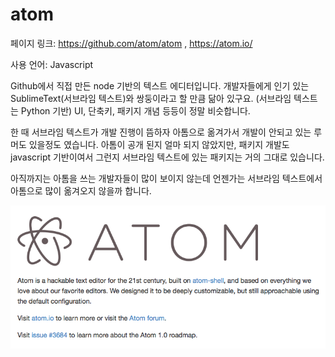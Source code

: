 # atom

페이지 링크: https://github.com/atom/atom , https://atom.io/

사용 언어: Javascript


Github에서 직접 만든 node 기반의 텍스트 에디터입니다. 개발자들에게 인기 있는 SublimeText(서브라임 텍스트)와 쌍둥이라고 할 만큼 닮아 있구요. (서브라임 텍스트는 Python 기반) UI, 단축키, 패키지 개념 등등이 정말 비슷합니다. 

한 때 서브라임 텍스트가 개발 진행이 뜸하자 아톰으로 옮겨가서 개발이 안되고 있는 루머도 있을정도 였습니다. 아톰이 공개 된지 얼마 되지 않았지만, 패키지 개발도 javascript 기반이여서 그런지 서브라임 텍스트에 있는 패키지는 거의 그대로 있습니다. 

아직까지는 아톰을 쓰는 개발자들이 많이 보이지 않는데 언젠가는 서브라임 텍스트에서 아톰으로 많이 옮겨오지 않을까 합니다.


![이미지1](img/002-25.png)
